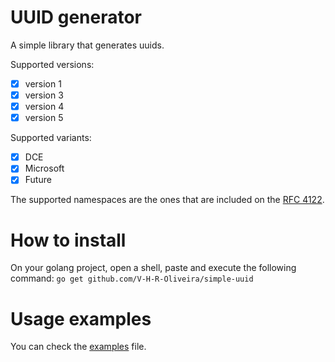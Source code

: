 # UUID generator

A simple library that generates uuids.

Supported versions:

- [x] version 1
- [x] version 3
- [x] version 4
- [x] version 5

Supported variants:

- [x] DCE
- [x] Microsoft
- [x] Future

The supported namespaces are the ones that are included on the [RFC 4122](https://datatracker.ietf.org/doc/html/rfc4122#appendix-C).

# How to install

On your golang project, open a shell, paste and execute the following command: `go get github.com/V-H-R-Oliveira/simple-uuid`

# Usage examples

You can check the [examples](./example.go) file.
